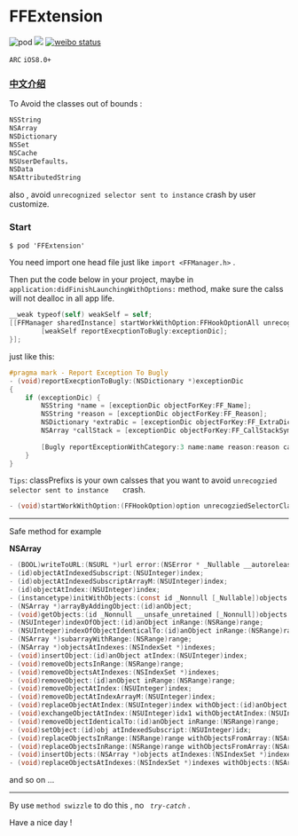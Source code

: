 # FFExtension   

![pod](https://img.shields.io/badge/pod-1.0.7-orange.svg)  ![](https://img.shields.io/badge/license-MIT-green.svg)  [![weibo status](https://img.shields.io/badge/weibo-%40Zombie%E7%AC%AC%E4%B8%83%E7%AB%A0-brightgreen.svg)](https://weibo.com/1247589445)



`ARC`  `iOS8.0+`

### [中文介绍](http://www.zoomfeng.com/blog/ffextension.html)



To Avoid the classes out of bounds :

```objective-c
NSString
NSArray
NSDictionary
NSSet
NSCache
NSUserDefaults，
NSData 
NSAttributedString
```

also , avoid   `unrecognized selector sent to instance`   crash by user customize.





### Start

```objective-c
$ pod 'FFExtension'
```



You need import one head file just like  `import <FFManager.h>`  .

Then put the code below in your project,  maybe in `application:didFinishLaunchingWithOptions:`    method,  make sure the calss will not dealloc in all app life.

```objective-c
__weak typeof(self) weakSelf = self;
[[FFManager sharedInstance] startWorkWithOption:FFHookOptionAll unrecogziedSelectorClassPrefixs:@[@"SSZ"] callBackBlock:^(NSDictionary *exceptionDic) {
        [weakSelf reportExecptionToBugly:exceptionDic];
}];
```



just like this:

```objective-c
#pragma mark - Report Exception To Bugly
- (void)reportExecptionToBugly:(NSDictionary *)exceptionDic
{
    if (exceptionDic) {
        NSString *name = [exceptionDic objectForKey:FF_Name];
        NSString *reason = [exceptionDic objectForKey:FF_Reason];
        NSDictionary *extraDic = [exceptionDic objectForKey:FF_ExtraDic];
        NSArray *callStack = [exceptionDic objectForKey:FF_CallStackSymbols];
        
        [Bugly reportExceptionWithCategory:3 name:name reason:reason callStack:callStack 			extraInfo:extraDic terminateApp:NO];
    }
}
```



`Tips`:  classPrefixs is your own calsses that you want to avoid  `unrecogzied selector sent to instance   ` crash.  

```objective-c
- (void)startWorkWithOption:(FFHookOption)option unrecogziedSelectorClassPrefixs:(NSArray<NSString *> *)classPrefixs callBackBlock:(FFExceptionBlock)block;
```



---



Safe method for example

**NSArray**

```objective-c
- (BOOL)writeToURL:(NSURL *)url error:(NSError * _Nullable __autoreleasing *)error;
- (id)objectAtIndexedSubscript:(NSUInteger)index;
- (id)objectAtIndexedSubscriptArrayM:(NSUInteger)index;
- (id)objectAtIndex:(NSUInteger)index;
- (instancetype)initWithObjects:(const id _Nonnull [_Nullable])objects count:(NSUInteger)cnt;
- (NSArray *)arrayByAddingObject:(id)anObject;
- (void)getObjects:(id _Nonnull __unsafe_unretained [_Nonnull])objects range:(NSRange)range;
- (NSUInteger)indexOfObject:(id)anObject inRange:(NSRange)range;
- (NSUInteger)indexOfObjectIdenticalTo:(id)anObject inRange:(NSRange)range;
- (NSArray *)subarrayWithRange:(NSRange)range;
- (NSArray *)objectsAtIndexes:(NSIndexSet *)indexes;
- (void)insertObject:(id)anObject atIndex:(NSUInteger)index;
- (void)removeObjectsInRange:(NSRange)range;
- (void)removeObjectsAtIndexes:(NSIndexSet *)indexes;
- (void)removeObject:(id)anObject inRange:(NSRange)range;
- (void)removeObjectAtIndex:(NSUInteger)index;
- (void)removeObjectAtIndexArrayM:(NSUInteger)index;
- (void)replaceObjectAtIndex:(NSUInteger)index withObject:(id)anObject;
- (void)exchangeObjectAtIndex:(NSUInteger)idx1 withObjectAtIndex:(NSUInteger)idx2;
- (void)removeObjectIdenticalTo:(id)anObject inRange:(NSRange)range;
- (void)setObject:(id)obj atIndexedSubscript:(NSUInteger)idx;
- (void)replaceObjectsInRange:(NSRange)range withObjectsFromArray:(NSArray *)otherArray;
- (void)replaceObjectsInRange:(NSRange)range withObjectsFromArray:(NSArray *)otherArray range:(NSRange)otherRange;
- (void)insertObjects:(NSArray *)objects atIndexes:(NSIndexSet *)indexes;
- (void)replaceObjectsAtIndexes:(NSIndexSet *)indexes withObjects:(NSArray *)objects;
```

and so on ...



---



By use `method swizzle`  to do this , no  *` try-catch`* .



Have a nice day !